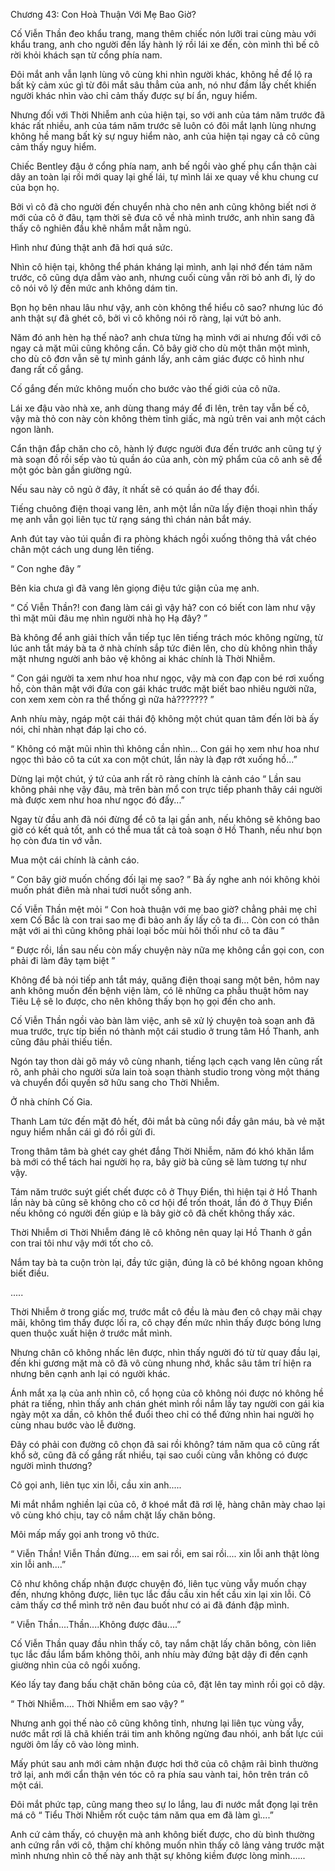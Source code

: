 




Chương 43: Con Hoà Thuận Với Mẹ Bao Giờ?


Cố Viễn Thần đeo khẩu trang, mang thêm chiếc nón lưỡi trai cùng màu với khẩu trang, anh cho người đến lấy hành lý rồi lái xe đến, còn mình thì bế cô rời khỏi khách sạn từ cổng phía nam.

Đôi mắt anh vẫn lạnh lùng vô cùng khi nhìn người khác, không hề để lộ ra bất kỳ cảm xúc gì từ đôi mắt sâu thẳm của anh, nó như đầm lấy chết khiến người khác nhìn vào chỉ cảm thấy được sự bí ẩn, nguy hiểm.

Nhưng đối với Thời Nhiễm anh của hiện tại, so với anh của tám năm trước đã khác rất nhiều, anh của tám năm trước sẽ luôn có đôi mắt lạnh lùng nhưng không hề mang bất kỳ sự nguy hiểm nào, anh của hiện tại ngay cả cô cũng cảm thấy nguy hiểm.

Chiếc Bentley đậu ở cổng phía nam, anh bế ngồi vào ghế phụ cẩn thận cài dây an toàn lại rồi mới quay lại ghế lái, tự mình lái xe quay về khu chung cư của bọn họ.

Bởi vì cô đã cho người đến chuyển nhà cho nên anh cũng không biết nơi ở mới của cô ở đâu, tạm thời sẽ đưa cô về nhà mình trước, anh nhìn sang đã thấy cô nghiên đầu khẽ nhắm mắt nằm ngủ.

Hình như đúng thật anh đã hơi quá sức.

Nhìn cô hiện tại, không thể phán kháng lại mình, anh lại nhớ đến tám năm trước, cô cũng dựa dẫm vào anh, nhưng cuối cùng vẫn rời bỏ anh đi, lý do cô nói vô lý đến mức anh không dám tin.

Bọn họ bên nhau lâu như vậy, anh còn không thể hiểu cô sao? nhưng lúc đó anh thật sự đã ghét cô, bởi vì cô không nói rõ ràng, lại vứt bỏ anh.

Năm đó anh hèn hạ thế nào? anh chưa từng hạ mình với ai nhưng đối với cô ngay cả mặt mũi cũng không cần. Cô bây giờ cho dù một thân một mình, cho dù cô đơn vẫn sẽ tự mình gánh lấy, anh cảm giác được cô hình như đang rất cố gắng.

Cố gắng đến mức không muốn cho bước vào thế giới của cô nữa.

Lái xe đậu vào nhà xe, anh dùng thang máy để đi lên, trên tay vẫn bế cô, vậy mà thỏ con này còn không thèm tỉnh giấc, mà ngủ trên vai anh một cách ngon lành.



Cẩn thận đắp chăn cho cô, hành lý được người đưa đến trước anh cũng tự ý mà soạn đồ rồi sếp vào tủ quần áo của anh, còn mỹ phẩm của cô anh sẽ để một góc bàn gần giường ngủ.

Nếu sau này cô ngủ ở đây, ít nhất sẽ có quần áo để thay đổi.

Tiếng chuông điện thoại vang lên, anh một lần nữa lấy điện thoại nhìn thấy mẹ anh vẫn gọi liên tục từ rạng sáng thì chán nản bắt máy.

Anh đút tay vào túi quần đi ra phòng khách ngồi xuống thông thả vắt chéo chân một cách ung dung lên tiếng.

“ Con nghe đây ”

Bên kia chưa gì đã vang lên giọng điệu tức giận của mẹ anh.

“ Cố Viễn Thần?! con đang làm cái gì vậy hả? con có biết con làm như vậy thì mặt mũi đâu mẹ nhìn người nhà họ Hạ đây? ”

Bà không để anh giải thích vẫn tiếp tục lên tiếng trách móc không ngừng, từ lúc anh tắt máy bà ta ở nhà chính sắp tức điên lên, cho dù không nhìn thấy mặt nhưng người anh bảo vệ không ai khác chính là Thời Nhiễm.

“ Con gái người ta xem như hoa như ngọc, vậy mà con đạp con bé rơi xuống hồ, còn thân mật với đứa con gái khác trước mặt biết bao nhiêu người nữa, con xem xem còn ra thể thống gì nữa hả??????? ”

Anh nhíu mày, ngáp một cái thái độ không một chút quan tâm đến lời bà ấy nói, chỉ nhàn nhạt đáp lại cho có.

“ Không có mặt mũi nhìn thì không cần nhìn... Con gái họ xem như hoa như ngọc thì bảo cô ta cút xa con một chút, lần này là đạp rớt xuống hồ...”

Dừng lại một chút, ý tứ của anh rất rõ ràng chính là cảnh cáo “ Lần sau không phải nhẹ vậy đâu, mà trên bàn mổ con trực tiếp phanh thây cái người mà được xem như hoa như ngọc đó đấy...”

Ngay từ đầu anh đã nói đừng để cô ta lại gần anh, nếu không sẽ không bao giờ có kết quả tốt, anh có thể mua tất cả toà soạn ở Hồ Thanh, nếu như bọn họ còn đưa tin vớ vẫn.

Mua một cái chính là cảnh cáo.

“ Con bây giờ muốn chống đối lại mẹ sao? ” Bà ấy nghe anh nói không khỏi muốn phát điên mà nhai tươi nuốt sống anh.

Cố Viễn Thần mệt mỏi “ Con hoà thuận với mẹ bao giờ? chẳng phải mẹ chỉ xem Cố Bắc là con trai sao mẹ đi bảo anh ấy lấy cô ta đi... Còn con có thân mật với ai thì cũng không phải loại bốc mùi hôi thối như cô ta đâu ”

“ Được rồi, lần sau nếu còn mấy chuyện này nữa mẹ không cần gọi con, con phải đi làm đây tạm biệt ”



Không để bà nói tiếp anh tắt máy, quăng điện thoại sang một bên, hôm nay anh không muốn đến bệnh viện làm, có lẽ những ca phẫu thuật hôm nay Tiêu Lệ sẽ lo được, cho nên không thấy bọn họ gọi đến cho anh.

Cố Viễn Thần ngồi vào bàn làm việc, anh sẽ xử lý chuyện toà soạn anh đã mua trước, trực típ biến nó thành một cái studio ở trung tâm Hồ Thanh, anh cũng đâu phải thiếu tiền.

Ngón tay thon dài gõ máy vô cùng nhanh, tiếng lạch cạch vang lên cũng rất rõ, anh phải cho người sửa lain toà soạn thành studio trong vòng một tháng và chuyển đổi quyền sở hữu sang cho Thời Nhiễm.

Ở nhà chính Cố Gia.

Thanh Lam tức đến mặt đỏ hết, đôi mắt bà cũng nổi đầy gân máu, bà vẻ mặt nguy hiểm nhắn cái gì đó rồi gửi đi.

Trong thâm tâm bà ghét cay ghét đắng Thời Nhiễm, năm đó khó khăn lắm bà mới có thể tách hai người họ ra, bây giờ bà cũng sẽ làm tương tự như vậy.

Tám năm trước suýt giết chết được cô ở Thụy Điển, thì hiện tại ở Hồ Thanh lần này bà cũng sẽ không cho cô cơ hội để trốn thoát, lần đó ở Thụy Điển nếu không có người đến giúp e là bây giờ cô đã chết không thấy xác.

Thời Nhiễm ơi Thời Nhiễm đáng lẽ cô không nên quay lại Hồ Thanh ở gần con trai tôi như vậy mới tốt cho cô.

Nắm tay bà ta cuộn tròn lại, đầy tức giận, đúng là cô bé không ngoan không biết điều.

.....

Thời Nhiễm ở trong giấc mơ, trước mắt cô đều là màu đen cô chạy mãi chạy mãi, không tìm thấy được lối ra, cô chạy đến mức nhìn thấy được bóng lưng quen thuộc xuất hiện ở trước mắt mình.

Nhưng chân cô không nhấc lên được, nhìn thấy người đó từ từ quay đầu lại, đến khi gương mặt mà cô đã vô cùng nhung nhớ, khắc sâu tâm trí hiện ra nhưng bên cạnh anh lại có người khác.

Ánh mắt xa lạ của anh nhìn cô, cổ họng của cô không nói được nó không hề phát ra tiếng, nhìn thấy anh chán ghét mình rồi nắm lấy tay người con gái kia ngày một xa dần, cô khôn thể đuổi theo chỉ có thể đứng nhìn hai người họ cùng nhau bước vào lễ đường.

Đây có phải con đường cô chọn đã sai rồi không? tám năm qua cô cũng rất khổ sở, cũng đã cố gắng rất nhiều, tại sao cuối cùng vẫn không có được người mình thương?

Cô gọi anh, liên tục xin lỗi, cầu xin anh.....

Mi mắt nhắm nghiền lại của cô, ở khoé mắt đã rơi lệ, hàng chân mày chao lại vô cùng khó chịu, tay cô nắm chặt lấy chăn bông.



Môi mấp mấy gọi anh trong vô thức.

“ Viễn Thần! Viễn Thần đừng.... em sai rồi, em sai rồi.... xin lỗi anh thật lòng xin lỗi anh....”

Cô như không chấp nhận được chuyện đó, liên tục vùng vẫy muốn chạy đến, nhưng không được, liên tục lắc đầu cầu xin hết cầu xin lại xin lỗi. Cô cảm thấy cơ thể mình trở nên đau buốt như có ai đã đánh đập mình.

“ Viễn Thần....Thần....Không được đâu....”

Cố Viễn Thần quay đầu nhìn thấy cô, tay nắm chặt lấy chăn bông, còn liên tục lắc đầu lẩm bẩm không thôi, anh nhíu mày đứng bật dậy đi đến cạnh giường nhìn của cô ngồi xuống.

Kéo lấy tay đang bấu chặt chăn bông của cô, đặt lên tay mình rồi gọi cô dậy.

“ Thời Nhiễm.... Thời Nhiễm em sao vậy? ”

Nhưng anh gọi thế nào cô cũng không tỉnh, nhưng lại liên tục vùng vẫy, nước mắt rơi lã chã khiến trái tim anh không ngừng đau nhói, anh bất lực cúi người ôm lấy cô vào lòng mình.

Mấy phút sau anh mới cảm nhận được hơi thở của cô chậm rãi bình thường trở lại, anh mới cẩn thận vén tóc cô ra phía sau vành tai, hôn trên trán cô một cái.

Đôi mắt phức tạp, cũng mang theo sự lo lắng, lau đi nước mắt đọng lại trên má cô “ Tiểu Thời Nhiễm rốt cuộc tám năm qua em đã làm gì....”

Anh cứ cảm thấy, có chuyện mà anh không biết được, cho dù bình thường anh cứng rắn với cô, thậm chí không muốn nhìn thấy cô lảng vảng trước mặt mình nhưng nhìn cô thế này anh thật sự không kiềm được lòng mình......




